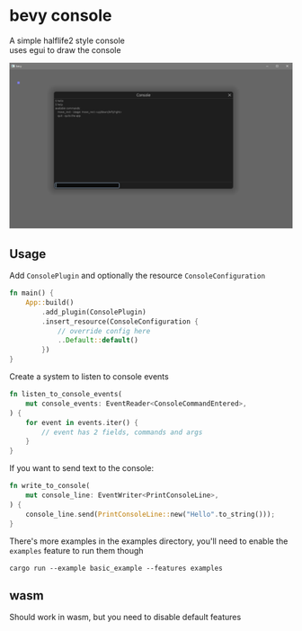 # bevy console

A simple halflife2 style console  
uses egui to draw the console

![Example image](doc/simple_example.png)

## Usage
Add `ConsolePlugin` and optionally the resource `ConsoleConfiguration`
```rust
fn main() {
    App::build()
        .add_plugin(ConsolePlugin)
        .insert_resource(ConsoleConfiguration {
            // override config here
            ..Default::default()
        })
}
```
Create a system to listen to console events
```rust
fn listen_to_console_events(
    mut console_events: EventReader<ConsoleCommandEntered>,
) {
    for event in events.iter() {
        // event has 2 fields, commands and args
    }
}
```
If you want to send text to the console:
```rust
fn write_to_console(
    mut console_line: EventWriter<PrintConsoleLine>,
) {
    console_line.send(PrintConsoleLine::new("Hello".to_string()));
}
```
There's more examples in the examples directory, you'll need to enable the `examples` feature to run them though
```
cargo run --example basic_example --features examples
```

## wasm
Should work in wasm, but you need to disable default features
